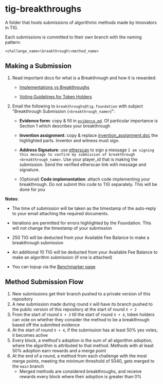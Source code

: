 # tig-breakthroughs

A folder that hosts submissions of algorithmic methods made by Innovators in TIG.

Each submissions is committed to their own branch with the naming pattern:

`<challenge_name>\breakthrough\<method_name>` 

## Making a Submission

1. Read important docs for what is a Breakthrough and how it is rewarded:
    * [Implementations vs Breakthroughs](../docs/guides/breakthroughs.md)

    * [Voting Guidelines for Token Holders](../docs/guides/voting.md)

2. Email the following to `breakthroughs@tig.foundation` with subject "Breakthrough Submission (`<breakthrough_name>`)":
    * **Evidence form**: copy & fill in [`evidence.md`](./evidence.md). Of particular importance is Section 1 which describes your breakthrough

    * **Invention assignment**: copy & replace [invention_assignment.doc](../docs/agreements/invention_assignment.doc) the highlighted parts. Inventor and witness must sign.

    * **Address Signature**: use [etherscan](https://etherscan.io/verifiedSignatures#) to sign a message `I am signing this message to confirm my submission of breakthrough <breakthrough_name>`. Use your player_id that is making the submission. Send the verified etherscan link with message and signature.

    * (Optional) **Code implementation**: attach code implementing your breakthrough. Do not submit this code to TIG separately. This will be done for you

**Notes**:
* The time of submission will be taken as the timestamp of the auto-reply to your email attaching the required documents.

* Iterations are permitted for errors highlighted by the Foundation. This will not change the timestamp of your submission

* 250 TIG will be deducted from your Available Fee Balance to make a breakthrough submission

* An additional 10 TIG will be deducted from your Available Fee Balance to make an algorithm submission (if one is attached)

* You can topup via the [Benchmarker page](https://play.tig.foundation/benchmarker)

## Method Submission Flow

1. New submissions get their branch pushed to a private version of this repository
2. A new submission made during round `X` will have its branch pushed to the public version of this repository at the start of round `X + 2`
3. From the start of round `X + 3` till the start of round `X + 4`, token holders can vote on whether they consider the method to be a breakthrough based off the submitted evidence
4. At the start of round `X + 4`, if the submission has at least 50% yes votes, it becomes active
5. Every block, a method's adoption is the sum of all algorithm adoption, where the algorithm is attributed to that method. Methods with at least 50% adoption earn rewards and a merge point
6. At the end of a round, a method from each challenge with the most merge points, meeting the minimum threshold of 5040, gets merged to the `main` branch
    * Merged methods are considered breakthroughs, and receive rewards every block where their adoption is greater than 0%